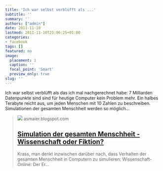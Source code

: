 ```yaml
---
title: 'Ich war selbst verblüfft als ...'
subtitle: ''
summary: ''
authors: ["admin"]
date: 2011-11-10
lastmod: 2011-11-10T23:06:25+01:00
categories:
- facebook
tags: []
featured: no
image:
  placement: 1
  caption: ''
  focal_point: 'Smart'
  preview_only: true
slug: ''
---
```

Ich war selbst verblüfft als das ich mal nachgerechnet habe: 7 Milliarden Datenpunkte sind sind für heutige Computer kein Problem mehr. Ein halbes Terabyte reicht aus, um jeden Menschen mit 10 Zahlen zu beschreiben. Simulationen der gesamten Menschheit werden so möglich...
> [![](http://asmaier.blogspot.com//www.blogger.com/img/blogger_logo_round_35.png)](http://asmaier.blogspot.com/2011/11/simulation-der-gesamten-menschheit.html)
> asmaier.blogspot.com
> ## [Simulation der gesamten Menschheit - Wissenschaft oder Fiktion?](http://asmaier.blogspot.com/2011/11/simulation-der-gesamten-menschheit.html)
>
> Krass, man denkt inzwischen darüber nach, dass Verhalten der gesamten Menschheit in Computern zu simulieren:    Wissenschaft-Online: Der Er...

